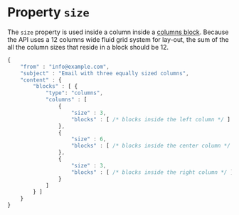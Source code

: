 # Property `size`

The `size` property is used inside a column inside a
[columns block](ResponsiveEmail/json/block-columns). Because 
the API uses a 12 columns wide fluid grid system for lay-out, the sum of the all 
the column sizes that reside in a block should be 12.

```javascript
{
    "from" : "info@example.com",
    "subject" : "Email with three equally sized columns",
    "content" : {
        "blocks" : [ {
            "type": "columns",
            "columns" : [ 
                {
                    "size" : 3,
                    "blocks" : [ /* blocks inside the left column */ ]
                }, 
                {
                    "size" : 6,
                    "blocks" : [ /* blocks inside the center column */ ]
                }, 
                {
                    "size" : 3,
                    "blocks" : [ /* blocks inside the right column */ ]
                } 
            ]
        } ]
    }
}
```
